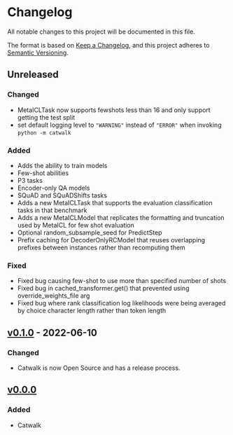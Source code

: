 # Changelog

All notable changes to this project will be documented in this file.

The format is based on [Keep a Changelog](https://keepachangelog.com/en/1.0.0/),
and this project adheres to [Semantic Versioning](https://semver.org/spec/v2.0.0.html).

## Unreleased

### Changed
- MetaICLTask now supports fewshots less than 16 and only support getting the test split
- set default logging level to `"WARNING"` instead of `"ERROR"` when invoking `python -m catwalk`

### Added

- Adds the ability to train models
- Few-shot abilities
- P3 tasks
- Encoder-only QA models
- SQuAD and SQuADShifts tasks
- Adds a new MetaICLTask that supports the evaluation classification tasks in that benchmark
- Adds a new MetaICLModel that replicates the formatting and truncation used by MetaICL for few shot evaluation
- Optional random_subsample_seed for PredictStep
- Prefix caching for DecoderOnlyRCModel that reuses overlapping prefixes between instances rather than recomputing them
### Fixed

- Fixed bug causing few-shot to use more than specified number of shots
- Fixed bug in cached_transformer.get() that prevented using override_weights_file arg
- Fixed bug where rank classification log likelihoods were being averaged by choice character length rather than token length
## [v0.1.0](https://github.com/allenai/catwalk/releases/tag/v0.1.0) - 2022-06-10

### Changed

- Catwalk is now Open Source and has a release process. 


## [v0.0.0](https://github.com/allenai/catwalk/commit/7c78b9bb989685f92decef6bd0593e16ff164587)

### Added

- Catwalk
